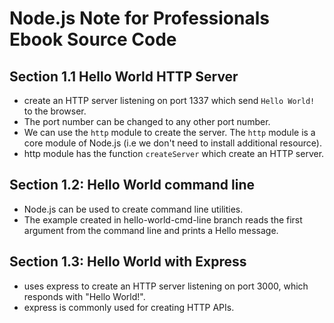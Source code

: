 # Node.js Note for Professionals Ebook Source Code

## Section 1.1 Hello World HTTP Server

- create an HTTP server listening on port 1337 which send `Hello World!` to the browser.
- The port number can be changed to any other port number.
- We can use the `http` module to create the server. The `http` module is a core module of Node.js (i.e we don't need to install additional resource).
- http module has the function `createServer` which create an HTTP server.

## Section 1.2: Hello World command line

- Node.js can be used to create command line utilities.
- The example created in hello-world-cmd-line branch reads the first argument from the command line and prints a Hello message.

## Section 1.3: Hello World with Express

- uses express to create an HTTP server listening on port 3000, which responds with "Hello World!".
- express is commonly used for creating HTTP APIs.

